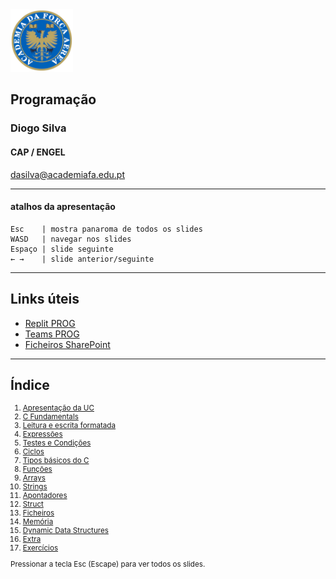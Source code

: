
<img src="img/afa.png" height="100">


## Programação

### Diogo Silva
####  CAP / ENGEL
dasilva@academiafa.edu.pt

<!-- .slide: data-background="Cornsilk" id="home"-->

---

#### atalhos da apresentação

```text
Esc    | mostra panaroma de todos os slides
WASD   | navegar nos slides
Espaço | slide seguinte
← →    | slide anterior/seguinte
```

---

## Links úteis

- [Replit PROG](https://replit.com/team/prog-2223-spring)
- [Teams PROG](https://teams.microsoft.com/l/team/19%3adZZ31rCQAvu0eEXj_VSCSn5L8nacNUAkkRmGhTqEFuk1%40thread.tacv2/conversations?groupId=696ce216-60a9-4f1e-87fb-296d6bafc8a2&tenantId=134d2a6d-3191-4c4a-a80b-1b18cb5bdba1)
- [Ficheiros SharePoint](https://academiafaedupt.sharepoint.com/sites/PROG2223Spring/Documentos%20Partilhados/Forms/AllItems.aspx?id=%2Fsites%2FPROG2223Spring%2FDocumentos%20Partilhados%2FGeneral&viewid=9162f8b4%2Def01%2D49b3%2D97a7%2D13cb7be9b804)

---

## Índice

<small>
<ol type="1">
    <li><a href="pdf/00_apresentacao_UC.pptx.pdf">Apresentação da UC</a></li>
    <li><a href="#/2_fundamentals">C Fundamentals</a></li>
    <li><a href="#/3_formated_io">Leitura e escrita formatada</a></li>
    <li><a href="#/4_expressions">Expressões</a></li>
    <li><a href="pdf/03_testes_condicoes.pptx.pdf">Testes e Condições</a></li>
    <li><a href="#/ciclos">Ciclos</a></li>
    <li><a href="#/7_basic_types">Tipos básicos do C</a></li>
    <li><a href="#/funcoes">Funções</a></li>
    <li><a href="#/array">Arrays</a></li>
    <li><a href="#/string">Strings</a></li>
    <li><a href="#/pointer">Apontadores</a></li>
    <li><a href="#/struct">Struct</a></li>
    <li><a href="#/files">Ficheiros</a></li>
    <li><a href="#/memory">Memória</a></li>
    <li><a href="#/data_structs">Dynamic Data Structures</a></li>
    <li><a href="#/extra">Extra</a></li>
    <li><a href="#/exercicios">Exercícios</a></li>
</ol>

<p>Pressionar a tecla Esc (Escape) para ver todos os slides.</p>
</small>

